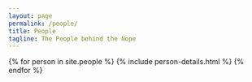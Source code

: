 ```yaml
---
layout: page
permalink: /people/
title: People
tagline: The People behind the Nope
---
```


<div class="people-page">
{% for person in site.people %}
{% include person-details.html %}
{% endfor %}
</div>

